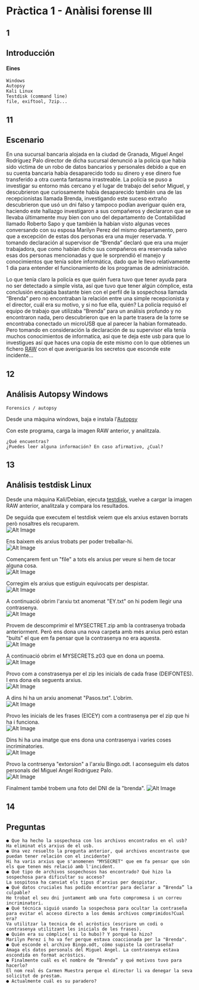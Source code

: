 # Pràctica 1 - Anàlisi forense III

## 1

## Introducción

#### Eines
```
Windows
Autopsy
Kali Linux
Testdisk (command line)
file, exiftool, 7zip...
```

## 11

## Escenario

En una sucursal bancaria alojada en la ciudad de Granada, Miguel Angel Rodríguez Palo
director de dicha sucursal denunció a la policia que habia sido victima de un robo de
datos bancarios y personales debido a que en su cuenta bancaria había desaparecido
todo su dinero y ese dinero fue transferido a otra cuenta fantasma irrastreable. La
policía se puso a investigar su entorno más cercano y el lugar de trabajo del señor
Miguel, y descubrieron que curiosamente había desaparecido también una de las
recepcionistas llamada Brenda, investigando este suceso extraño descubrieron que usó
un dni falso y tampoco podían averiguar quién era, haciendo este hallazgo investigaron
a sus compañeros y declararon que se llevaba últimamente muy bien con uno del
departamento de Contabilidad llamado Roberto Sapo y que también la habían visto
algunas veces conversando con su esposa Marilyn Perez del mismo departamento, pero que
a excepción de estas dos personas era una mujer reservada. Y tomando declaración al
supervisor de “Brenda” declaró que era una mujer trabajadora, que como habían dicho
sus compañeros era reservada salvo esas dos personas mencionadas y que le sorprendió
el manejo y conocimientos que tenía sobre informática, dado que le llevo relativamente
1 dia para entender el funcionamiento de los programas de administración. 

Lo que tenía claro la policía es que quién fuera tuvo que tener ayuda para no ser detectado a
simple vista, así que tuvo que tener algún cómplice, esta conclusión encajaba bastante
bien con el perfil de la sospechosa llamada “Brenda” pero no encontraban la relación
entre una simple recepcionista y el director, cuál era su motivo, y si no fue ella,
quién? La policía requisó el equipo de trabajo que utilizaba “Brenda” para un análisis
profundo y no encontraron nada, pero descubrieron que en la parte trasera de la torre
se encontraba conectado un microUSB que al parecer la habian formateado. Pero tomando
en consideración la declaración de su supervisor ella tenía muchos conocimientos de
informatica, asi que te deja este usb para que lo investigues así que haces una copia
de este mismo con lo que obtienes un fichero [RAW](./RAWs/usbBrenda) con el que averiguarás los secretos
que esconde este incidente...

## 12

## Análisis Autopsy Windows

```
Forensics / autopsy
```
Desde una màquina windows, baja e instala l'[Autopsy](https://www.autopsy.com/)

Con este programa, carga la imagen RAW anterior, y analitzala.

```
¿Qué encuentras?
¿Puedes leer alguna información? En caso afirmativo, ¿Cual?
```
## 13

## Análisis testdisk Linux

Desde una màquina Kali/Debian, ejecuta [testdisk](https://www.cgsecurity.org/wiki/TestDisk_Download), vuelve a cargar la imagen RAW
anterior, analitzala y compara los resultados.

De seguida que executem el testdisk veiem que els arxius estaven borrats però nosaltres els recuparem.  
![Alt Image](./Images/ImagesPractica3/testdisk1.png)

Ens baixem els arxius trobats per poder treballar-hi.  
![Alt Image](./Images/ImagesPractica3/tree.png)

Començarem fent un "file" a tots els arxius per veure si hem de tocar alguna cosa.  
![Alt Image](./Images/ImagesPractica3/fileTree.png)

Corregim els arxius que estiguin equivocats per despistar.  
![Alt Image](./Images/ImagesPractica3/treeOK.png)

A continuació obrim l'arxiu txt anomenat "EY.txt" on hi podem llegir una contrasenya.  
![Alt Image](./Images/ImagesPractica3/Venganza.png)

Provem de descomprimir el MYSECTRET.zip amb la contrasenya trobada anteriorment.
Però ens dona una nova carpeta amb més arxius però estan "buits" el que em fa pensar que la contrasenya no era aquesta.  
![Alt Image](./Images/ImagesPractica3/unZipSecretsFile.png)

A continuació obrim el MYSECRETS.z03 que en dona un poema.  
![Alt Image](./Images/ImagesPractica3/poema.png)

Provo com a constrasenya per el zip les inicials de cada frase (DEIFONTES). I ens dona els seguents arxius.  
![Alt Image](./Images/ImagesPractica3/unZipSecrets.png)

A dins hi ha un arxiu anomenat "Pasos.txt". L'obrim.  
![Alt Image](./Images/ImagesPractica3/pasos.png)

Provo les inicials de les frases (EICEY) com a contrasenya per el zip que hi ha i funciona.  
![Alt Image](./Images/ImagesPractica3/secretsFinal.png)

Dins hi ha una imatge que ens dona una contrasenya i varies coses incriminatories.  
![Alt Image](./Images/ImagesPractica3/extorsion.png)

Provo la contrsenya "extorsion" a l'arxiu Bingo.odt. I aconseguim els datos personals del Miguel Angel Rodriguez Palo.  
![Alt Image](./Images/ImagesPractica3/miguelAngel.png)

Finalment també trobem una foto del DNI de la "brenda".
![Alt Image](./Images/ImagesPractica3/brendaDNI.png)


## 14

## Preguntas

```
● Que ha hecho la sospechosa con los archivos encontrados en el usb?  
Ha eliminat els arxius de el usb.  
● Una vez resuelto la pregunta anterior, qué archivos encontraste que puedan tener relación con el incidente?  
Hi ha varis arxius que s'anomenen "MYSECRET" que em fa pensar que són els que tenen més relació amb l'incident.  
● Qué tipo de archivos sospechosos has encontrado? Qué hizo la sospechosa para dificultar su acceso?  
La sospitosa ha canviat els tipus d'arxius per despistar.  
● Qué datos cruciales has podido encontrar para declarar a “Brenda” la culpable?  
He trobat el seu dni juntament amb una foto compromesa i un correu incriminatori.  
● Qué técnica siguió usando la sospechosa para ocultar la contraseña para evitar el acceso directo a los demás archivos comprimidos?Cual era?  
Va utilitzar la tecnica de el acròstics (escriure un codi o contrasenya utilitzant les inicials de les frases).  
● Quién era su cómplice( si lo hubo)? Y porqué lo hizo?  
Marilyn Perez i ho va fer perque estava coaccionada per la "Brenda".  
● Qué esconde el archivo Bingo.odt, cómo supiste la contraseña?
Amaga els datos personals del Miguel Angel. La contrasenya estava escondida en format acròstics.  
● Finalmente cuál es el nombre de “Brenda” y qué motivos tuvo para hacerlo?  
El nom real és Carmen Muestra perque el director li va denegar la seva solicitut de prestam.  
● Actualmente cuál es su paradero?  

```

